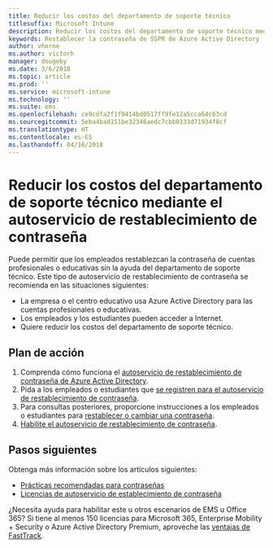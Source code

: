 ```yaml
---
title: Reducir los costos del departamento de soporte técnico
titlesuffix: Microsoft Intune
description: Reducir los costos del departamento de soporte técnico mediante el autoservicio de restablecimiento de contraseña
keywords: Restablecer la contraseña de SSPR de Azure Active Directory
author: vhorne
ms.author: victorh
manager: dougeby
ms.date: 3/6/2018
ms.topic: article
ms.prod: ''
ms.service: microsoft-intune
ms.technology: ''
ms.suite: ems
ms.openlocfilehash: ce9cdfa2f1f9414bd0517ff9fe12a5cca64c63cd
ms.sourcegitcommit: 5eba4bad151be32346aedc7cbb0333d71934f8cf
ms.translationtype: HT
ms.contentlocale: es-ES
ms.lasthandoff: 04/16/2018
---
```

# <a name="reduce-help-desk-costs-with-self-service-password-reset"></a>Reducir los costos del departamento de soporte técnico mediante el autoservicio de restablecimiento de contraseña

Puede permitir que los empleados restablezcan la contraseña de cuentas profesionales o educativas sin la ayuda del departamento de soporte técnico. Este tipo de autoservicio de restablecimiento de contraseña se recomienda en las situaciones siguientes:
* La empresa o el centro educativo usa Azure Active Directory para las cuentas profesionales o educativas.
* Los empleados y los estudiantes pueden acceder a Internet.
* Quiere reducir los costos del departamento de soporte técnico.

## <a name="action-plan"></a>Plan de acción

1. Comprenda cómo funciona el [autoservicio de restablecimiento de contraseña de Azure Active Directory](https://docs.microsoft.com/azure/active-directory/active-directory-passwords-overview). 
2. Pida a los empleados o estudiantes que [se registren para el autoservicio de restablecimiento de contraseña](https://docs.microsoft.com/azure/active-directory/active-directory-passwords-reset-register).
3. Para consultas posteriores, proporcione instrucciones a los empleados o estudiantes para [restablecer o cambiar una contraseña](https://docs.microsoft.com/azure/active-directory/active-directory-passwords-update-your-own-password).
4. [Habilite el autoservicio de restablecimiento de contraseña](https://docs.microsoft.com/azure/active-directory/active-directory-passwords-getting-started).

## <a name="next-steps"></a>Pasos siguientes

Obtenga más información sobre los artículos siguientes:
* [Prácticas recomendadas para contraseñas](https://docs.microsoft.com/azure/active-directory/active-directory-secure-passwords) 
* [Licencias de autoservicio de establecimiento de contraseña](https://docs.microsoft.com/azure/active-directory/active-directory-secure-passwords)

¿Necesita ayuda para habilitar este u otros escenarios de EMS u Office 365? Si tiene al menos 150 licencias para Microsoft 365, Enterprise Mobility + Security o Azure Active Directory Premium, aproveche las [ventajas de FastTrack](https://docs.microsoft.com/enterprise-mobility-security/solutions/enterprise-mobility-fasttrack-program).
